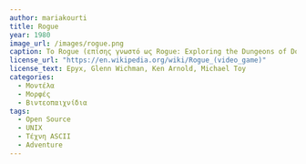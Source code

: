 ```yaml
---
author: mariakourti
title: Rogue
year: 1980
image_url: /images/rogue.png
caption: Το Rogue (επίσης γνωστό ως Rogue: Exploring the Dungeons of Doom) είναι ένα dungeon crawling videogame των Michael Toy και Glenn Wichman με μετέπειτες συνεισφορές του Ken Arnold. Αναπτύχθηκε το 1980 για Unix-based mainframe systems ως ένα εκτελέσιμο αρχείο ελεύθερης διανομής. Έκτοτε έχουν δημιουργηθεί πρόσθετα ports για σύγχρονα συστήματα από τρίτους που χρησιμοποιούν τον ανοιχτό πλέον πηγαίο κώδικα του παιχνιδιού. Είναι επηρεασμένο από διάφορα text-based computer games, όπως το Colossal Cave Adventure. Επιπλέον, έχει αποτελέσει έμπνευση για πολλά μετέπειτα παιχνίδια, ακόμα και δύο κατηγορίες ονόματι "Roguelike" και "Roguelite" games.
license_url: "https://en.wikipedia.org/wiki/Rogue_(video_game)" 
license_text: Epyx, Glenn Wichman, Ken Arnold, Michael Toy
categories:
  - Μοντέλα
  - Μορφές
  - Βιντεοπαιχνίδια
tags:
  - Open Source
  - UNIX
  - Τέχνη ASCII
  - Adventure
---
```

